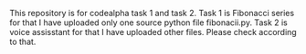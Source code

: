 This repository is for codealpha task 1 and task 2.
Task 1 is Fibonacci series for that I have uploaded only one source python file fibonacii.py.
Task 2 is voice assisstant for that I have uploaded other files.
Please check according to that.
